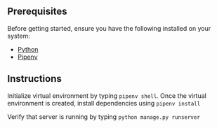 ## Prerequisites

Before getting started, ensure you have the following installed on your system:

- [Python](https://www.python.org/downloads/)
- [Pipenv](https://pipenv.pypa.io/en/latest/)

## Instructions

Initialize virtual environment by typing `pipenv shell`.
Once the virtual environment is created, install dependencies using `pipenv install`

Verify that server is running by typing `python manage.py runserver`